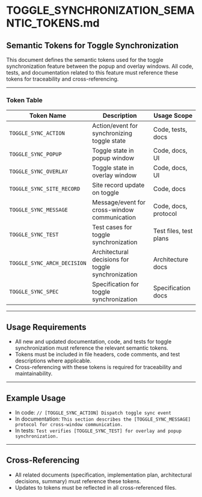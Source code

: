 # TOGGLE_SYNCHRONIZATION_SEMANTIC_TOKENS.md

## Semantic Tokens for Toggle Synchronization

This document defines the semantic tokens used for the toggle synchronization feature between the popup and overlay windows. All code, tests, and documentation related to this feature must reference these tokens for traceability and cross-referencing.

---

### Token Table

| Token Name                  | Description                                                      | Usage Scope                |
|-----------------------------|------------------------------------------------------------------|----------------------------|
| `TOGGLE_SYNC_ACTION`        | Action/event for synchronizing toggle state                      | Code, tests, docs          |
| `TOGGLE_SYNC_POPUP`         | Toggle state in popup window                                     | Code, docs, UI             |
| `TOGGLE_SYNC_OVERLAY`       | Toggle state in overlay window                                   | Code, docs, UI             |
| `TOGGLE_SYNC_SITE_RECORD`   | Site record update on toggle                                     | Code, docs                 |
| `TOGGLE_SYNC_MESSAGE`       | Message/event for cross-window communication                     | Code, docs, protocol       |
| `TOGGLE_SYNC_TEST`          | Test cases for toggle synchronization                            | Test files, test plans     |
| `TOGGLE_SYNC_ARCH_DECISION` | Architectural decisions for toggle synchronization               | Architecture docs          |
| `TOGGLE_SYNC_SPEC`          | Specification for toggle synchronization                         | Specification docs         |

---

## Usage Requirements

- All new and updated documentation, code, and tests for toggle synchronization must reference the relevant semantic tokens.
- Tokens must be included in file headers, code comments, and test descriptions where applicable.
- Cross-referencing with these tokens is required for traceability and maintainability.

---

## Example Usage

- In code: `// [TOGGLE_SYNC_ACTION] Dispatch toggle sync event`
- In documentation: `This section describes the [TOGGLE_SYNC_MESSAGE] protocol for cross-window communication.`
- In tests: `Test verifies [TOGGLE_SYNC_TEST] for overlay and popup synchronization.`

---

## Cross-Referencing

- All related documents (specification, implementation plan, architectural decisions, summary) must reference these tokens.
- Updates to tokens must be reflected in all cross-referenced files. 